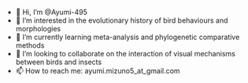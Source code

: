 - 👋 Hi, I’m @Ayumi-495
- 👀 I’m interested in the evolutionary history of bird behaviours and morphologies
- 🌱 I’m currently learning meta-analysis and phylogenetic comparative methods
- 💞️ I’m looking to collaborate on the interaction of visual mechanisms between birds and insects
- 📫 How to reach me: ayumi.mizuno5_at_gmail.com
